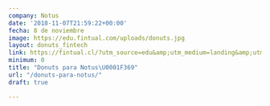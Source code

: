 ```yaml
---
company: Notus
date: '2018-11-07T21:59:22+00:00'
fecha: 8 de noviembre
image: https://edu.fintual.com/uploads/donuts.jpg
layout: donuts_fintech
link: https://fintual.cl/?utm_source=edu&amp;utm_medium=landing&amp;utm_campaign=pizzas
minimum: 0
title: "Donuts para Notus\U0001F369"
url: "/donuts-para-notus/"
draft: true

---
```

